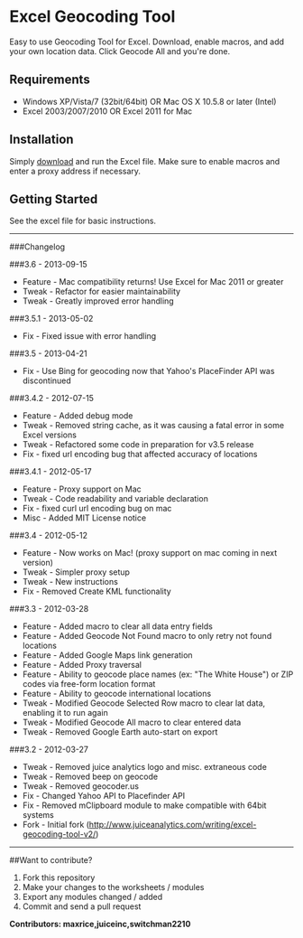 Excel Geocoding Tool
=====================

Easy to use Geocoding Tool for Excel. Download, enable macros, and add your own location data. Click Geocode All and you're done.

Requirements
------------
* Windows XP/Vista/7 (32bit/64bit) OR Mac OS X 10.5.8 or later (Intel)
* Excel 2003/2007/2010 OR Excel 2011 for Mac

Installation
------------
Simply [download](https://github.com/maxrice/excel-geocoding-tool/releases/download/excel-geocoding-tool-3.6/excel-geocoding-tool.xls) and run the Excel file. Make sure to enable macros and enter a proxy address if necessary.

Getting Started
---------------
See the excel file for basic instructions.


---------------
###Changelog

###3.6 - 2013-09-15
* Feature - Mac compatibility returns! Use Excel for Mac 2011 or greater
* Tweak - Refactor for easier maintainability
* Tweak - Greatly improved error handling

###3.5.1 - 2013-05-02
* Fix - Fixed issue with error handling

###3.5 - 2013-04-21
* Fix - Use Bing for geocoding now that Yahoo's PlaceFinder API was discontinued

###3.4.2 - 2012-07-15
* Feature - Added debug mode
* Tweak - Removed string cache, as it was causing a fatal error in some Excel versions
* Tweak - Refactored some code in preparation for v3.5 release
* Fix - fixed url encoding bug that affected accuracy of locations

###3.4.1 - 2012-05-17
* Feature - Proxy support on Mac
* Tweak - Code readability and variable declaration
* Fix - fixed curl url encoding bug on mac
* Misc - Added MIT License notice

###3.4 - 2012-05-12
* Feature - Now works on Mac! (proxy support on mac coming in next version)
* Tweak - Simpler proxy setup
* Tweak - New instructions
* Fix - Removed Create KML functionality

###3.3 - 2012-03-28
* Feature - Added macro to clear all data entry fields
* Feature - Added Geocode Not Found macro to only retry not found locations
* Feature - Added Google Maps link generation
* Feature - Added Proxy traversal
* Feature - Ability to geocode place names (ex: "The White House") or ZIP codes via free-form location format
* Feature - Ability to geocode international locations
* Tweak - Modified Geocode Selected Row macro to clear lat data, enabling it to run again
* Tweak - Modified Geocode All macro to clear entered data
* Tweak - Removed Google Earth auto-start on export

###3.2 - 2012-03-27
* Tweak - Removed juice analytics logo and misc. extraneous code
* Tweak - Removed beep on geocode
* Tweak - Removed geocoder.us
* Fix - Changed Yahoo API to Placefinder API
* Fix - Removed mClipboard module to make compatible with 64bit systems
* Fork - Initial fork (http://www.juiceanalytics.com/writing/excel-geocoding-tool-v2/)

----------

##Want to contribute?

1) Fork this repository
2) Make your changes to the worksheets / modules
3) Export any modules changed / added
4) Commit and send a pull request

__Contributors: maxrice,juiceinc,switchman2210__